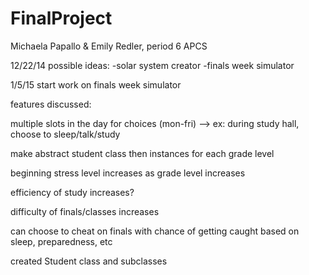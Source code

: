 FinalProject
============

Michaela Papallo &amp; Emily Redler, period 6 APCS

12/22/14
possible ideas:
-solar system creator
-finals week simulator

1/5/15
start work on finals week simulator

features discussed:

multiple slots in the day for choices (mon-fri) --> ex: during study hall, choose to sleep/talk/study

make abstract student class then instances for each grade level

  beginning stress level increases as grade level increases

  efficiency of study increases?

  difficulty of finals/classes increases

can choose to cheat on finals with chance of getting caught based on sleep, preparedness, etc

created Student class and subclasses

